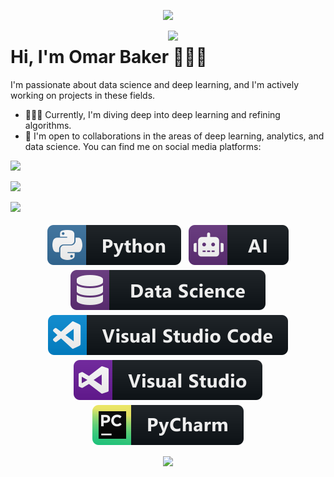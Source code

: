 <p align="center"><img src="https://i.imgur.com/A6bWGFl.gif"/></p>

<p align="center">
  <img src="https://media.giphy.com/media/QHE5gWI0QjqF2/giphy.gif" width="50%" align="right">
</p>

# Hi, I'm Omar Baker 👨🏿‍💻
I'm passionate about data science and deep learning, and I'm actively working on projects in these fields.
- 👨🏿‍💻 Currently, I'm diving deep into deep learning and refining algorithms.
- 🤝 I'm open to collaborations in the areas of deep learning, analytics, and data science.
You can find me on social media platforms:

[<img src="https://img.shields.io/badge/twitter-%231DA1F2.svg?&style=for-the-badge&logo=twitter&logoColor=white">](https://twitter.com/Albert_o35)

[<img src="https://img.shields.io/badge/linkedin-%230077B5.svg?&style=for-the-badge&logo=linkedin&logoColor=white">](https://www.linkedin.com/in/omar-baker-8739671bb/)

[<img src="https://img.shields.io/badge/facebook-%231877F2.svg?&style=for-the-badge&logo=facebook&logoColor=white">](https://www.facebook.com/profile.php?id=100070370843014)

<p align="center">
  
  <img src="https://github.com/anishghimire603/anishghimire603/blob/master/Assets/python.svg" alt="python" style="vertical-align:top; margin:4px">
  <img src="https://github.com/anishghimire603/anishghimire603/blob/master/Assets/ai.svg" alt="ai" style="vertical-align:top; margin:4px">
  <img src="https://github.com/anishghimire603/anishghimire603/blob/master/Assets/datascience.svg" alt="datascience" style="vertical-align:top; margin:4px">
  <img src="https://github.com/anishghimire603/anishghimire603/blob/master/Assets/visualstudio_code.svg" alt="vscode" style="vertical-align:top; margin:4px">
  <img src="https://github.com/anishghimire603/anishghimire603/blob/master/Assets/visualstudio.svg" alt="vs" style="vertical-align:top; margin:4px">
  <img src="https://github.com/anishghimire603/anishghimire603/blob/master/Assets/jetbrains_pycharm.svg" alt="pycharm" style="vertical-align:top; margin:4px">
  
</p>


<p align = "center">
  <img src="https://github-readme-stats.vercel.app/api/top-langs/?username=devSouvik&layout=compact&text_color=daf7dc&bg_color=151515">
</p>
